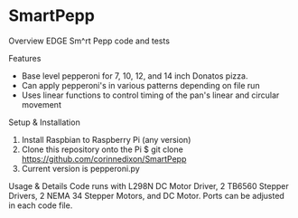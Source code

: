 # SmartPepp

Overview
EDGE Sm^rt Pepp code and tests

Features
- Base level pepperoni for 7, 10, 12, and 14 inch Donatos pizza.
- Can apply pepperoni's in various patterns depending on file run
- Uses linear functions to control timing of the pan's linear and circular movement

Setup & Installation
1. Install Raspbian to Raspberry Pi (any version)
2. Clone this repository onto the Pi
  $  git clone https://github.com/corinnedixon/SmartPepp
3. Current version is pepperoni.py

Usage & Details
Code runs with L298N DC Motor Driver, 2 TB6560 Stepper Drivers, 2 NEMA 34 Stepper Motors, and DC Motor.
Ports can be adjusted in each code file.
